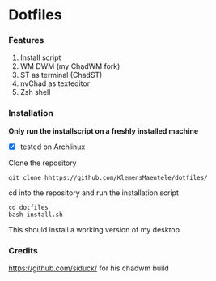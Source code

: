 # Dotfiles
### Features
1. Install script
2. WM DWM (my ChadWM fork)
3. ST as terminal (ChadST)
4. nvChad as texteditor
5. Zsh shell

### Installation
**Only run the installscript on a freshly installed machine**
- [X] tested on Archlinux

Clone the repository
```
git clone hhttps://github.com/KlemensMaentele/dotfiles/
```
cd into the repository and run the installation script
```
cd dotfiles
bash install.sh
```
This should install a working version of my desktop

### Credits
https://github.com/siduck/ for his chadwm build
